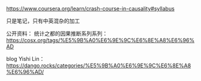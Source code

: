 https://www.coursera.org/learn/crash-course-in-causality#syllabus

只是笔记，只有中英混杂的加工

公开资料：
统计之都的因果推断系列系列：https://cosx.org/tags/%E5%9B%A0%E6%9E%9C%E6%8E%A8%E6%96%AD

blog Yishi Lin：https://dango.rocks/categories/%E5%9B%A0%E6%9E%9C%E6%8E%A8%E6%96%AD/
